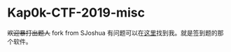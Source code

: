 # Kap0k-CTF-2019-misc
<strike>欢迎暴打出题人</strike>
fork from SJoshua
有问题可以在[这里](https://t.me/SJoshua)找到我。就是签到题的那个软件。
